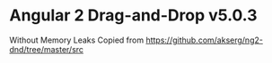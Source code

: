 # Angular 2 Drag-and-Drop v5.0.3
Without Memory Leaks
Copied from https://github.com/akserg/ng2-dnd/tree/master/src
